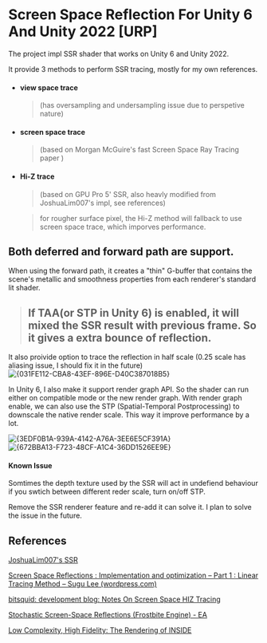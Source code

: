 # Screen Space Reflection For Unity 6 And Unity 2022 [URP]

The project impl SSR shader that works on Unity 6 and Unity 2022.

It provide 3 methods to perform SSR tracing, mostly for my own references.
 - #### view space trace
   > (has oversampling and undersampling issue due to perspetive nature)
 - #### screen space trace
   > (based on Morgan McGuire's fast Screen Space Ray Tracing paper )
 - #### Hi-Z trace
   > (based on GPU Pro 5' SSR, also heavly modified from JoshuaLim007's impl, see references)

   > for rougher surface pixel, the Hi-Z method will fallback to use screen space trace, which imporves performance.

## Both deferred and forward path are support.
When using the forward path, it creates a "thin" G-buffer that contains the scene's metallic and smoothness properties from each renderer's standard lit shader.


> ## If TAA(or STP in Unity 6) is enabled, it will mixed the SSR result with previous frame. So it gives a extra bounce of reflection.

It also proivide option to trace the reflection in half scale (0.25 scale has aliasing issue, I should fix it in the future)
![{031FE112-CBA8-43EF-896E-D40C387018B5}](https://github.com/user-attachments/assets/6f8a1d6d-934f-4100-89f3-bb58408cae37)

In Unity 6, I also make it support render graph API.
So the shader can run either on compatible mode or the new render graph.
With render graph enable, we can also use the STP (Spatial-Temporal Postprocessing) to downscale the native render scale. This way it improve performance by a lot.

![{3EDF0B1A-939A-4142-A76A-3EE6E5CF391A}](https://github.com/user-attachments/assets/77bc82df-16ba-4af8-b1d0-d5d190c17c8f)
![{672BBA13-F723-48CF-A1C4-36DD1526EE9E}](https://github.com/user-attachments/assets/e9b94cde-2101-43ac-a713-98d7f8a417df)

#### Known Issue
Somtimes the depth texture used by the SSR will act in undefiend behaviour if you swtich between different reder scale, turn on/off STP. 

Remove the SSR renderer feature and re-add it can solve it. I plan to solve the issue in the future.

## References

[JoshuaLim007's SSR](https://github.com/JoshuaLim007/Unity-ScreenSpaceReflections-URP)

[Screen Space Reflections : Implementation and optimization – Part 1 : Linear Tracing Method – Sugu Lee (wordpress.com)](https://sugulee.wordpress.com/2021/01/16/performance-optimizations-for-screen-space-reflections-technique-part-1-linear-tracing-method/)

[bitsquid: development blog: Notes On Screen Space HIZ Tracing](https://www.jpgrenier.org/ssr.html)

[Stochastic Screen-Space Reflections (Frostbite Engine) - EA](https://www.ea.com/frostbite/news/stochastic-screen-space-reflections)

[Low Complexity, High Fidelity: The Rendering of INSIDE](https://www.youtube.com/watch?v=RdN06E6Xn9E)
